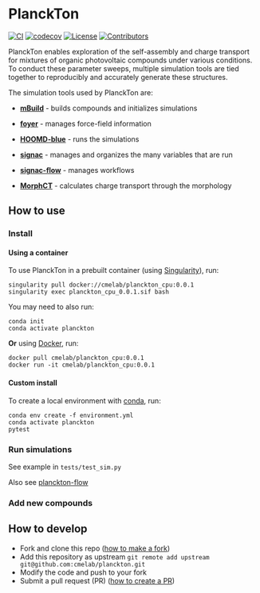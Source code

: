 # PlanckTon
[![CI](https://github.com/cmelab/planckton/workflows/CI/badge.svg?branch=master)](https://github.com/cmelab/planckton/actions?query=workflow%3ACI) 
[![codecov](https://codecov.io/gh/cmelab/planckton/branch/master/graph/badge.svg?token=5KYVHWMT28)](https://codecov.io/gh/cmelab/planckton/)
[![License](https://img.shields.io/badge/license-GPLv3-green.svg)](LICENSE)
[![Contributors](https://img.shields.io/github/contributors-anon/cmelab/planckton.svg?style=flat)](https://github.com/cmelab/planckton/graphs/contributors)

PlanckTon enables exploration of the self-assembly and charge transport for mixtures of organic photovoltaic compounds under various conditions.
To conduct these parameter sweeps, multiple simulation tools are tied together to reproducibly and accurately generate these structures.

The simulation tools used by PlanckTon are:

* [**mBuild**](https://github.com/mosdef-hub/mbuild) - builds compounds and initializes simulations

* [**foyer**](https://foyer.mosdef.org/en/stable/) - manages force-field information

* [**HOOMD-blue**](https://hoomd-blue.readthedocs.io/en/latest/) - runs the simulations

* [**signac**](https://signac.io/) - manages and organizes the many variables that are run

* [**signac-flow**](https://docs.signac.io/projects/flow/en/stable/) - manages workflows

* [**MorphCT**](https://bitbucket.org/cmelab/morphct/src/master/) - calculates charge transport through the morphology

## How to use

### Install
#### Using a container
To use PlanckTon in a prebuilt container (using [Singularity](https://singularity.lbl.gov/)), run:
```
singularity pull docker://cmelab/planckton_cpu:0.0.1
singularity exec planckton_cpu_0.0.1.sif bash
```
You may need to also run:
```
conda init
conda activate planckton
```

**Or** using [Docker](https://docs.docker.com/), run:
```
docker pull cmelab/planckton_cpu:0.0.1
docker run -it cmelab/planckton_cpu:0.0.1
```

#### Custom install
To create a local environment with [conda](https://docs.conda.io/en/latest/miniconda.html), run:
```
conda env create -f environment.yml
conda activate planckton
pytest
```

### Run simulations

See example in `tests/test_sim.py`

Also see [planckton-flow](https://github.com/cmelab/planckton-flow)

### Add new compounds 


## How to develop

* Fork and clone this repo ([how to make a fork](https://docs.github.com/en/free-pro-team@latest/github/getting-started-with-github/fork-a-repo))
* Add this repository as upstream `git remote add upstream git@github.com:cmelab/planckton.git`
* Modify the code and push to your fork
* Submit a pull request (PR) ([how to create a PR](https://docs.github.com/en/free-pro-team@latest/github/collaborating-with-issues-and-pull-requests/creating-a-pull-request-from-a-fork))
